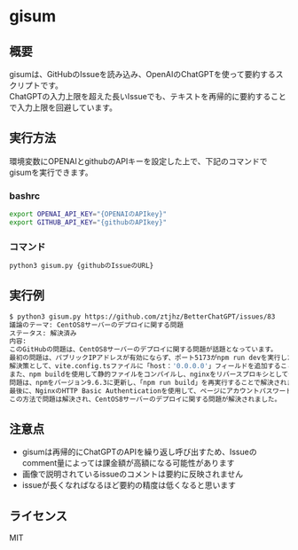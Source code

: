 # gisum

## 概要
gisumは、GitHubのIssueを読み込み、OpenAIのChatGPTを使って要約するスクリプトです。  
ChatGPTの入力上限を超えた長いIssueでも、テキストを再帰的に要約することで入力上限を回避しています。

## 実行方法
環境変数にOPENAIとgithubのAPIキーを設定した上で、下記のコマンドでgisumを実行できます。  

### bashrc
```bash
export OPENAI_API_KEY="{OPENAIのAPIkey}"
export GITHUB_API_KEY="{githubのAPIkey}"
```

### コマンド
```bash
python3 gisum.py {githubのIssueのURL}
```

## 実行例
```bash
$ python3 gisum.py https://github.com/ztjhz/BetterChatGPT/issues/83
議論のテーマ: CentOS8サーバーのデプロイに関する問題
ステータス: 解決済み
内容:
このGitHubの問題は、CentOS8サーバーのデプロイに関する問題が話題となっています。
最初の問題は、パブリックIPアドレスが有効にならず、ポート5173がnpm run devを実行した後に実行されないことでした。
解決策として、vite.config.tsファイルに「host：'0.0.0.0'」フィールドを追加することが提案されました。
また、npm buildを使用して静的ファイルをコンパイルし、nginxをリバースプロキシとして使用することも提案されました。
問題は、npmをバージョン9.6.3に更新し、「npm run build」を再実行することで解決されました。
最後に、NginxのHTTP Basic Authenticationを使用して、ページにアカウントパスワード認証を設定する方法について説明されました。
この方法で問題は解決され、CentOS8サーバーのデプロイに関する問題が解決されました。
```

## 注意点
- gisumは再帰的にChatGPTのAPIを繰り返し呼び出すため、Issueのcomment量によっては課金額が高額になる可能性があります
- 画像で説明されているissueのコメントは要約に反映されません
- issueが長くなればなるほど要約の精度は低くなると思います

## ライセンス
MIT
